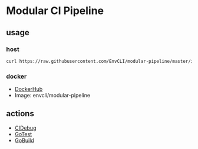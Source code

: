 # Modular CI Pipeline

## usage

### host

```bash
curl https://raw.githubusercontent.com/EnvCLI/modular-pipeline/master/install.sh | sh
```

### docker

- [DockerHub](https://hub.docker.com/r/envcli/modular-pipeline)
- Image: envcli/modular-pipeline

## actions

- [CIDebug](actions/ci-debug)
- [GoTest](actions/go-test)
- [GoBuild](actions/go-build)
